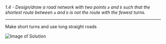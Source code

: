 *1.4 - Design/draw a road network with two points `a` and `b` such that the shortest route between `a` and `b` is not the route with the fewest turns.*  
***

Make short turns and use long straight roads  

![Image of Solution](https://github.com/jonathantorres/adm/blob/master/ch1/img/1-4.png)
